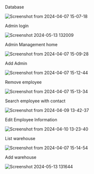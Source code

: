 Database

![Screenshot from 2024-04-07 15-07-18](https://github.com/ridwanahmed002/Inventory-Management-System/assets/149960584/265cf632-3e41-4034-82ef-1412e49e7cd9)

Admin login

![Screenshot 2024-05-13 132009](https://github.com/ridwanahmed002/Inventory-Management-System/assets/149960584/cbd5ade3-0763-4837-83a9-2b275ee759c9)

Admin Management home

![Screenshot from 2024-04-07 15-09-28](https://github.com/ridwanahmed002/Inventory-Management-System/assets/149960584/f3f3ee77-02e7-447d-98b3-b36dc548d084)

Add Admin

![Screenshot from 2024-04-07 15-12-44](https://github.com/ridwanahmed002/Inventory-Management-System/assets/149960584/94327b6a-c032-43f4-9b54-5ec09793b4af)

Remove employee

![Screenshot from 2024-04-07 15-13-34](https://github.com/ridwanahmed002/Inventory-Management-System/assets/149960584/c21fa108-6561-4066-a01d-500d4220a1b2)

Search employee with contact 

![Screenshot from 2024-04-09 13-42-37](https://github.com/ridwanahmed002/Inventory-Management-System/assets/149960584/de49e757-313a-4d69-b9f0-8d7a3b55d8a6)

Edit Employee Information

![Screenshot from 2024-04-10 13-23-40](https://github.com/ridwanahmed002/Inventory-Management-System/assets/149960584/46ef55b2-e2b3-48e4-9757-d2ec739e86d4)

List warehouse

![Screenshot from 2024-04-07 15-14-54](https://github.com/ridwanahmed002/Inventory-Management-System/assets/149960584/8c253f86-c63d-415e-8447-4644524e3891)

Add warehouse

![Screenshot 2024-05-13 131644](https://github.com/ridwanahmed002/Inventory-Management-System/assets/149960584/22b16dd0-9478-461b-ad6f-29b99afb7e80)
